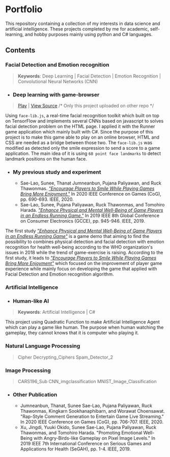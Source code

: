 # Portfolio

This repository containing a collection of my interests in data science and artificial intelligence. These projects completed by me for academic, self-learning, and hobby purposes mainly using python and C# languages.


## Contents

### Facial Detection and Emotion recognition

> **Keywords**: Deep Learning | Facial Detection | Emotion Recognition | Convolutional Neural Networks (CNN) 

* ### Deep learning with game-browser
> [Play](hhttps://testrunner493.github.io/runnerex/) | [View Source](https://github.com/testrunner493/runnerex)    /* Only this project uploaded on other repo */

Using `face-lib.js`, a real-time facial recognition toolkit which built on top on TensorFlow and implements several CNNs based on javascript to solves facial detection problem on the HTML page. I applied it with the Runner game application which mainly built with C#. Since the purpose of this project is to make this game able to play on an online browser, HTML and CSS are needed as a bridge between those two. The `face-lib.js` was modified as detected only the smile expression to send a score to a game application. The main idea of it is using `68 point face landmarks` to detect landmark positions on the human face.

* ### My previous study and experiment

   * Sae-Lao, Sunee, Thanat Jumneanbun, Pujana Paliyawan, and Ruck Thawonmas. [*"Encourage Players to Smile While Playing Games Bring More Enjoyment."*](https://ieeexplore.ieee.org/document/9231694) In 2020 IEEE Conference on Games (CoG), pp. 690-693. IEEE, 2020.
   * Sae-Lao, Sunee, Pujana Paliyawan, Ruck Thawonmas, and Tomohiro Harada. [*"Enhance Physical and Mental Well-Being of Game Players in an Endless Running Game."*](https://ieeexplore.ieee.org/document/9015570) In 2019 IEEE 8th Global Conference on Consumer Electronics (GCCE), pp. 945-946. IEEE, 2019.

The first study [*"Enhance Physical and Mental Well-Being of Game Players in an Endless Running Game"*](https://ieeexplore.ieee.org/document/9015570) is a game demo that aiming to find the possibility to combines physical detection and facial detection with emotion recognition for health well-being according to the WHO organization's issues in 2018 while the trend of game-exercise is raising. According to the first study, it leads to [*"Encourage Players to Smile While Playing Games Bring More Enjoyment"*](https://ieeexplore.ieee.org/document/9231694) which focused on the improvement of player game experience while mainly focus on developing the game that applied with Facial Detection and Emotion recognition algorithm.

### Artificial Intelligence

* ### Human-like AI
> **Keywords**: Artificial Intelligence | C# 

This project using Quadratic Function to make Artificial Intelligence Agent which can play a game like human. 
The purpose when human watching the gameplay, they cannot knows that it is computer who playing it. 

### Natural Language Processing
> Cipher
> Decrypting_Ciphers
> Spam_Detector_2

### Image Processing
> CARS196_Sub
> CNN_imgclassification
> MNIST_Image_Classification

* ### Other Publication

   * Jumneanbun, Thanat, Sunee Sae-Lao, Pujana Paliyawan, Ruck Thawonmas, Kingkarn Sookhanaphibarn, and Worawat Choensawat. "Rap-Style Comment Generation to Entertain Game Live Streaming." In 2020 IEEE Conference on Games (CoG), pp. 706-707. IEEE, 2020.
   * Xu, Jingdi, Yuuki Okido, Sunee Sae-Lao, Pujana Paliyawan, Ruck Thawonmas, and Tomohiro Harada. "Promoting Emotional Well-Being with Angry-Birds-like Gameplay on Pixel Image Levels." In 2019 IEEE 7th International Conference on Serious Games and Applications for Health (SeGAH), pp. 1-4. IEEE, 2019.
